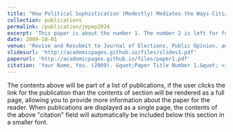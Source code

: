```yaml
---
title: "How Political Sophistication (Modestly) Mediates the Ways Citizens Infer Left-Right Distances Between Parties"
collection: publications
permalink: /publication/jepop2024
excerpt: 'This paper is about the number 1. The number 2 is left for future work.'
date: 2009-10-01
venue: 'Revise and Resubmit to Journal of Elections, Public Opinion, and Parties'
slidesurl: 'http://academicpages.github.io/files/slides1.pdf'
paperurl: 'http://academicpages.github.io/files/paper1.pdf'
citation: 'Your Name, You. (2009). &quot;Paper Title Number 1.&quot; <i>Journal 1</i>. 1(1).'
---
```


The contents above will be part of a list of publications, if the user clicks the link for the publication than the contents of section will be rendered as a full page, allowing you to provide more information about the paper for the reader. When publications are displayed as a single page, the contents of the above "citation" field will automatically be included below this section in a smaller font.
